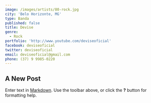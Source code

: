 ```yaml
---
image: /images/artists/80-rock.jpg
city: 'Belo Horizonte, MG'
type: Banda
published: false
title: Devise
genre:
  - Rock
portfolio: 'http://www.youtube.com/deviseoficial'
facebook: deviseoficial
twitter: deviseoficial
email: deviseoficial@gmail.com
phone: (37) 9 9985-0220
---
```

## A New Post

Enter text in [Markdown](http://daringfireball.net/projects/markdown/). Use the toolbar above, or click the **?** button for formatting help.
